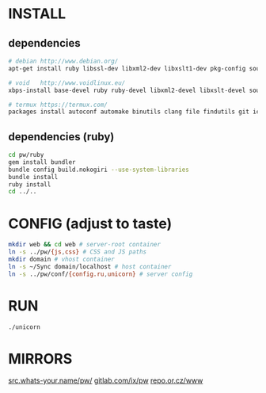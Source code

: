 # INSTALL
## dependencies
``` sh
# debian http://www.debian.org/
apt-get install ruby libssl-dev libxml2-dev libxslt1-dev pkg-config source-highlight python-pygments

# void   http://www.voidlinux.eu/
xbps-install base-devel ruby ruby-devel libxml2-devel libxslt-devel source-highlight python-Pygments

# termux https://termux.com/
packages install autoconf automake binutils clang file findutils git iconv pkg-config ruby ruby-dev libxslt-dev
```
## dependencies (ruby)
``` sh
cd pw/ruby
gem install bundler
bundle config build.nokogiri --use-system-libraries
bundle install
ruby install
cd ../..
```
# CONFIG (adjust to taste)
``` sh
mkdir web && cd web # server-root container
ln -s ../pw/{js,css} # CSS and JS paths
mkdir domain # vhost container
ln -s ~/Sync domain/localhost # host container
ln -s ../pw/conf/{config.ru,unicorn} # server config
```
# RUN
``` sh
./unicorn
```
# MIRRORS
[src.whats-your.name/pw/](http://src.whats-your.name/pw/)
[gitlab.com/ix/pw](https://gitlab.com/ix/pw)
[repo.or.cz/www](http://repo.or.cz/www)
